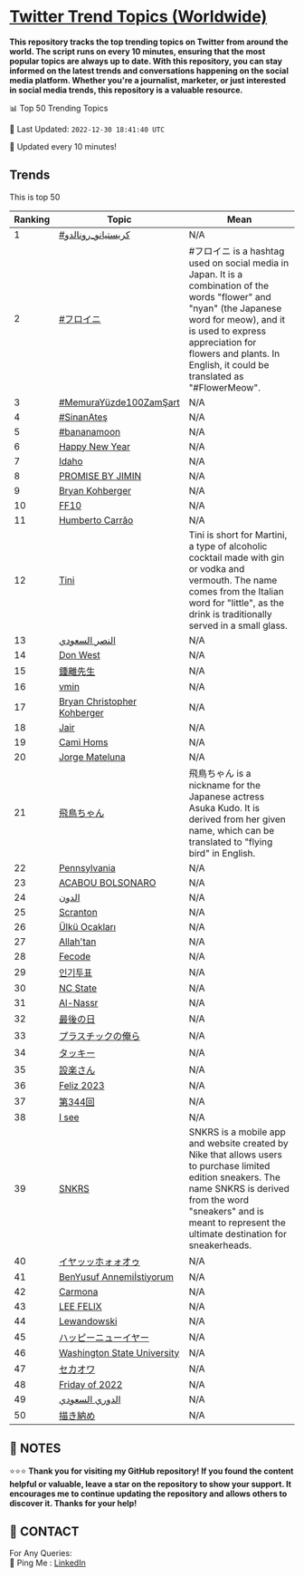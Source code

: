 [Twitter Trend Topics (Worldwide)](https://github.com/ErcinDedeoglu/Twitter-Trend-Topics)
==========

**This repository tracks the top trending topics on Twitter from around the world. 
The script runs on every 10 minutes, ensuring that the most popular topics are always up to date. 
With this repository, you can stay informed on the latest trends and conversations happening on the social media platform. 
Whether you're a journalist, marketer, or just interested in social media trends, this repository is a valuable resource.**


📊 Top 50 Trending Topics

📆 Last Updated: `2022-12-30 18:41:40 UTC`

🔧 Updated every 10 minutes!


## Trends

This is top 50

| Ranking | Topic | Mean |
| ------- | ------------ | ------------ |
| 1 | [#كريستيانو_رونالدو](http://twitter.com/search?q=%23%d9%83%d8%b1%d9%8a%d8%b3%d8%aa%d9%8a%d8%a7%d9%86%d9%88_%d8%b1%d9%88%d9%86%d8%a7%d9%84%d8%af%d9%88) | N/A |
| 2 | [#フロイニ](http://twitter.com/search?q=%23%e3%83%95%e3%83%ad%e3%82%a4%e3%83%8b) | #フロイニ is a hashtag used on social media in Japan. It is a combination of the words "flower" and "nyan" (the Japanese word for meow), and it is used to express appreciation for flowers and plants. In English, it could be translated as "#FlowerMeow". |
| 3 | [#MemuraYüzde100ZamŞart](http://twitter.com/search?q=%23MemuraY%c3%bczde100Zam%c5%9eart) | N/A |
| 4 | [#SinanAteş](http://twitter.com/search?q=%23SinanAte%c5%9f) | N/A |
| 5 | [#bananamoon](http://twitter.com/search?q=%23bananamoon) | N/A |
| 6 | [Happy New Year](http://twitter.com/search?q=Happy+New+Year) | N/A |
| 7 | [Idaho](http://twitter.com/search?q=Idaho) | N/A |
| 8 | [PROMISE BY JIMIN](http://twitter.com/search?q=PROMISE+BY+JIMIN) | N/A |
| 9 | [Bryan Kohberger](http://twitter.com/search?q=Bryan+Kohberger) | N/A |
| 10 | [FF10](http://twitter.com/search?q=FF10) | N/A |
| 11 | [Humberto Carrão](http://twitter.com/search?q=Humberto+Carr%c3%a3o) | N/A |
| 12 | [Tini](http://twitter.com/search?q=Tini) | Tini is short for Martini, a type of alcoholic cocktail made with gin or vodka and vermouth. The name comes from the Italian word for "little", as the drink is traditionally served in a small glass. |
| 13 | [النصر السعودي](http://twitter.com/search?q=%d8%a7%d9%84%d9%86%d8%b5%d8%b1+%d8%a7%d9%84%d8%b3%d8%b9%d9%88%d8%af%d9%8a) | N/A |
| 14 | [Don West](http://twitter.com/search?q=Don+West) | N/A |
| 15 | [鍾離先生](http://twitter.com/search?q=%e9%8d%be%e9%9b%a2%e5%85%88%e7%94%9f) | N/A |
| 16 | [vmin](http://twitter.com/search?q=vmin) | N/A |
| 17 | [Bryan Christopher Kohberger](http://twitter.com/search?q=Bryan+Christopher+Kohberger) | N/A |
| 18 | [Jair](http://twitter.com/search?q=Jair) | N/A |
| 19 | [Cami Homs](http://twitter.com/search?q=Cami+Homs) | N/A |
| 20 | [Jorge Mateluna](http://twitter.com/search?q=Jorge+Mateluna) | N/A |
| 21 | [飛鳥ちゃん](http://twitter.com/search?q=%e9%a3%9b%e9%b3%a5%e3%81%a1%e3%82%83%e3%82%93) | 飛鳥ちゃん is a nickname for the Japanese actress Asuka Kudo. It is derived from her given name, which can be translated to "flying bird" in English. |
| 22 | [Pennsylvania](http://twitter.com/search?q=Pennsylvania) | N/A |
| 23 | [ACABOU BOLSONARO](http://twitter.com/search?q=ACABOU+BOLSONARO) | N/A |
| 24 | [الدون](http://twitter.com/search?q=%d8%a7%d9%84%d8%af%d9%88%d9%86) | N/A |
| 25 | [Scranton](http://twitter.com/search?q=Scranton) | N/A |
| 26 | [Ülkü Ocakları](http://twitter.com/search?q=%c3%9clk%c3%bc+Ocaklar%c4%b1) | N/A |
| 27 | [Allah'tan](http://twitter.com/search?q=Allah%27tan) | N/A |
| 28 | [Fecode](http://twitter.com/search?q=Fecode) | N/A |
| 29 | [인기투표](http://twitter.com/search?q=%ec%9d%b8%ea%b8%b0%ed%88%ac%ed%91%9c) | N/A |
| 30 | [NC State](http://twitter.com/search?q=NC+State) | N/A |
| 31 | [Al-Nassr](http://twitter.com/search?q=Al-Nassr) | N/A |
| 32 | [最後の日](http://twitter.com/search?q=%e6%9c%80%e5%be%8c%e3%81%ae%e6%97%a5) | N/A |
| 33 | [プラスチックの俺ら](http://twitter.com/search?q=%e3%83%97%e3%83%a9%e3%82%b9%e3%83%81%e3%83%83%e3%82%af%e3%81%ae%e4%bf%ba%e3%82%89) | N/A |
| 34 | [タッキー](http://twitter.com/search?q=%e3%82%bf%e3%83%83%e3%82%ad%e3%83%bc) | N/A |
| 35 | [設楽さん](http://twitter.com/search?q=%e8%a8%ad%e6%a5%bd%e3%81%95%e3%82%93) | N/A |
| 36 | [Feliz 2023](http://twitter.com/search?q=Feliz+2023) | N/A |
| 37 | [第344回](http://twitter.com/search?q=%e7%ac%ac344%e5%9b%9e) | N/A |
| 38 | [I see](http://twitter.com/search?q=I+see) | N/A |
| 39 | [SNKRS](http://twitter.com/search?q=SNKRS) | SNKRS is a mobile app and website created by Nike that allows users to purchase limited edition sneakers. The name SNKRS is derived from the word "sneakers" and is meant to represent the ultimate destination for sneakerheads. |
| 40 | [イヤッッホォォオゥ](http://twitter.com/search?q=%e3%82%a4%e3%83%a4%e3%83%83%e3%83%83%e3%83%9b%e3%82%a9%e3%82%a9%e3%82%aa%e3%82%a5) | N/A |
| 41 | [BenYusuf Annemiİstiyorum](http://twitter.com/search?q=BenYusuf+Annemi%c4%b0stiyorum) | N/A |
| 42 | [Carmona](http://twitter.com/search?q=Carmona) | N/A |
| 43 | [LEE FELIX](http://twitter.com/search?q=LEE+FELIX) | N/A |
| 44 | [Lewandowski](http://twitter.com/search?q=Lewandowski) | N/A |
| 45 | [ハッピーニューイヤー](http://twitter.com/search?q=%e3%83%8f%e3%83%83%e3%83%94%e3%83%bc%e3%83%8b%e3%83%a5%e3%83%bc%e3%82%a4%e3%83%a4%e3%83%bc) | N/A |
| 46 | [Washington State University](http://twitter.com/search?q=Washington+State+University) | N/A |
| 47 | [セカオワ](http://twitter.com/search?q=%e3%82%bb%e3%82%ab%e3%82%aa%e3%83%af) | N/A |
| 48 | [Friday of 2022](http://twitter.com/search?q=Friday+of+2022) | N/A |
| 49 | [الدوري السعودي](http://twitter.com/search?q=%d8%a7%d9%84%d8%af%d9%88%d8%b1%d9%8a+%d8%a7%d9%84%d8%b3%d8%b9%d9%88%d8%af%d9%8a) | N/A |
| 50 | [描き納め](http://twitter.com/search?q=%e6%8f%8f%e3%81%8d%e7%b4%8d%e3%82%81) | N/A |




## 📝 NOTES

⭐⭐⭐ **Thank you for visiting my GitHub repository! If you found the content helpful or valuable, leave a star on the repository to show your support. It encourages me to continue updating the repository and allows others to discover it. Thanks for your help!**

## 📨 CONTACT

 For Any Queries:  
            🏓 Ping Me : [LinkedIn](https://www.linkedin.com/in/ercindedeoglu/)
